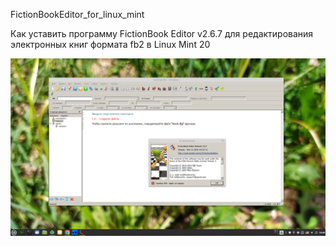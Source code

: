 FictionBookEditor_for_linux_mint

Как уставить программу FictionBook Editor v2.6.7 для редактирования электронных книг формата fb2 в Linux Mint 20

![Screenshot](screenshot.png)
